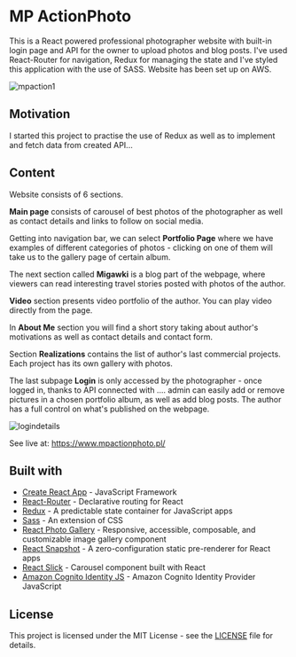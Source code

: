 # MP ActionPhoto

This is a React powered professional photographer website with built-in login page and API for the owner to upload photos and blog posts.
I've used React-Router for navigation, Redux for managing the state and I've styled this application with the use of SASS. Website has been set up on AWS.

![mpaction1](https://user-images.githubusercontent.com/67587804/99002964-9c460780-253d-11eb-9323-8f624d9aebb8.png)

## Motivation

I started this project to practise the use of Redux as well as to implement and fetch data from created API...

## Content

Website consists of 6 sections. 

**Main page** consists of carousel of best photos of the photographer as well as contact details and links to follow on social media. 

Getting into navigation bar, we can select **Portfolio Page** where we have examples of different categories of photos - clicking on one of them will take us to the gallery page of certain album. 

The next section called **Migawki** is a blog part of the webpage, where viewers can read interesting travel stories posted with photos of the author.

**Video** section presents video portfolio of the author. You can play video directly from the page. 

In **About Me** section you will find a short story taking about author's motivations as well as contact details and contact form. 

Section **Realizations** contains the list of author's last commercial projects. Each project has its own gallery with photos. 

The last subpage **Login** is only accessed by the photographer - once logged in, thanks to API connected with .... admin can easily add or remove pictures in a chosen portfolio album, as well as add blog posts. The author has a full control on what's published on the webpage.

![logindetails](https://user-images.githubusercontent.com/67587804/99078222-52e9cc80-25be-11eb-8066-63972ced365f.png)

See live at: https://www.mpactionphoto.pl/

## Built with

- [Create React App](https://github.com/facebook/create-react-app) - JavaScript Framework
- [React-Router](https://github.com/ReactTraining/react-router) - Declarative routing for React
- [Redux](https://redux.js.org/) - A predictable state container for JavaScript apps
- [Sass](https://github.com/sass/sass) - An extension of CSS
- [React Photo Gallery](https://www.npmjs.com/package/react-photo-gallery) - Responsive, accessible, composable, and customizable image gallery component
- [React Snapshot](https://www.npmjs.com/package/react-snapshot) - A zero-configuration static pre-renderer for React apps
- [React Slick](https://www.npmjs.com/package/react-slick) - Carousel component built with React
- [Amazon Cognito Identity JS](https://www.npmjs.com/package/amazon-cognito-identity-js) - Amazon Cognito Identity Provider JavaScript 

## License

This project is licensed under the MIT License - see the [LICENSE](LICENSE) file for details.
